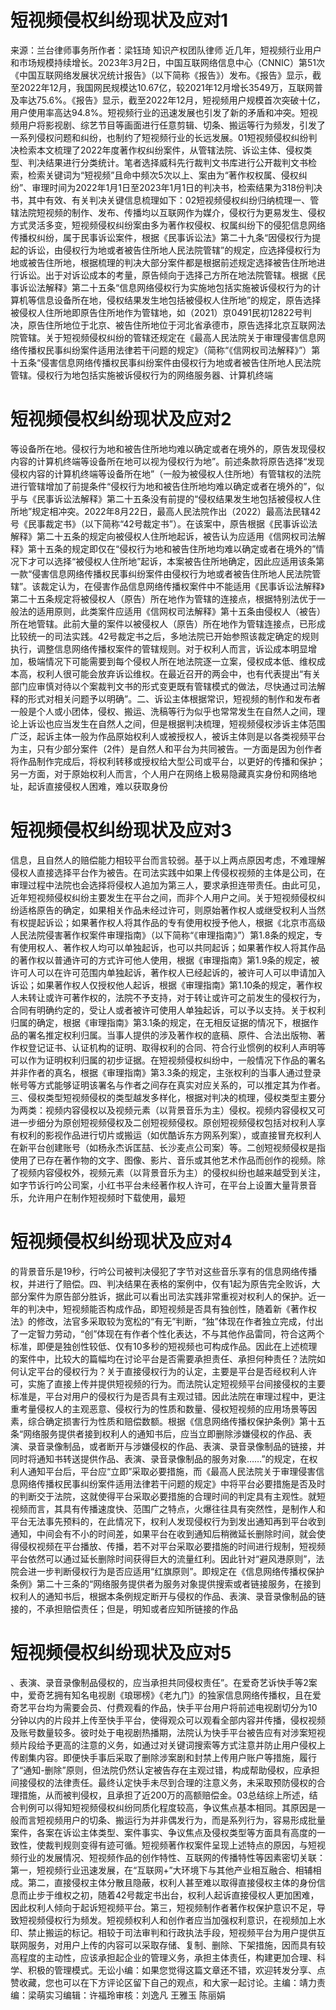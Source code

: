 # 短视频侵权纠纷现状及应对1

来源：兰台律师事务所作者：梁钰琦 知识产权团队律师 近几年，短视频行业用户和市场规模持续增长。2023年3月2日，中国互联网络信息中心（CNNIC）第51次《中国互联网络发展状况统计报告》（以下简称《报告》）发布。《报告》显示，截至2022年12月，我国网民规模达10.67亿，较2021年12月增长3549万，互联网普及率达75.6%。《报告》显示，截至2022年12月，短视频用户规模首次突破十亿，用户使用率高达94.8%。短视频行业的迅速发展也引发了新的矛盾和冲突。短视频用户将影视剧、综艺节目等画面进行任意剪辑、切条、搬运等行为频发，引发了一系列侵权问题和纠纷，也制约了短视频行业的长远发展。01短视频侵权纠纷判决检索本文梳理了2022年度著作权纠纷案件，从管辖法院、诉讼主体、侵权类型、判决结果进行分类统计。笔者选择威科先行裁判文书库进行公开裁判文书检索，检索关键词为“短视频”且命中频次5次以上、案由为“著作权权属、侵权纠纷”、审理时间为2022年1月1日至2023年1月1日的判决书，检索结果为318份判决书，其中有效、有关判决关键信息梳理如下：02短视频侵权纠纷归纳梳理一、管辖法院短视频的制作、发布、传播均以互联网作为媒介，侵权行为更易发生、侵权方式灵活多变，短视频侵权纠纷案由多为著作权侵权、权属纠纷下的侵犯信息网络传播权纠纷，属于民事诉讼案件，根据《民事诉讼法》第二十九条“因侵权行为提起的诉讼，由侵权行为地或者被告住所地人民法院管辖”的规定，应选择侵权行为地或被告住所地，根据梳理的判决大部分案件都是根据前述规定选择被告住所地进行诉讼。出于对诉讼成本的考量，原告倾向于选择己方所在地法院管辖。根据《民事诉讼法解释》第二十五条“信息网络侵权行为实施地包括实施被诉侵权行为的计算机等信息设备所在地，侵权结果发生地包括被侵权人住所地”的规定，原告选择被侵权人住所地即原告住所地作为管辖地，如（2021）京0491民初12822号判决，原告住所地位于北京、被告住所地位于河北省承德市，原告选择北京互联网法院管辖。关于短视频侵权纠纷的管辖还规定在《最高人民法院关于审理侵害信息网络传播权民事纠纷案件适用法律若干问题的规定》（简称“《信网权司法解释》”）第十五条“侵害信息网络传播权民事纠纷案件由侵权行为地或者被告住所地人民法院管辖。侵权行为地包括实施被诉侵权行为的网络服务器、计算机终端

# 短视频侵权纠纷现状及应对2

等设备所在地。侵权行为地和被告住所地均难以确定或者在境外的，原告发现侵权内容的计算机终端等设备所在地可以视为侵权行为地”。前述条款将原告选择“发现侵权内容的计算机终端等设备所在地”（一般为被侵权人住所地）有管辖权的法院进行管辖增加了前提条件“侵权行为地和被告住所地均难以确定或者在境外的”，似乎与《民事诉讼法解释》第二十五条没有前提的“侵权结果发生地包括被侵权人住所地”规定相冲突。2022年8月22日，最高人民法院作出（2022）最高法民辖42号《民事裁定书》（以下简称“42号裁定书”）。在该案中，原告根据《民事诉讼法解释》第二十五条的规定向被侵权人住所地起诉，被告认为应适用《信网权司法解释》第十五条的规定即仅在“侵权行为地和被告住所地均难以确定或者在境外的”情况下才可以选择“被侵权人住所地”起诉，本案被告住所地确定，因此应适用该条第一款“侵害信息网络传播权民事纠纷案件由侵权行为地或者被告住所地人民法院管辖”。该裁定认为，在侵害作品信息网络传播权案件中不能适用《民事诉讼法解释》第二十五条规定将被侵权人（原告）所在地作为管辖的连接点，根据特别法优于一般法的适用原则，此类案件应适用《信网权司法解释》第十五条由侵权人（被告）所在地管辖。此前大量的案件以被侵权人（原告）所在地作为管辖连接点，已形成比较统一的司法实践。42号裁定书之后，多地法院已开始参照该裁定确定的规则执行，调整信息网络传播权案件的管辖规则。对于权利人而言，诉讼成本明显增加，极端情况下可能需要到每个侵权人所在地法院逐一立案，侵权成本低、维权成本高，权利人很可能会放弃诉讼维权。在最近召开的两会中，也有代表提出“有关部门应审慎对待以个案裁判文书的形式变更既有管辖模式的做法，尽快通过司法解释的形式对相关问题予以明确”。二、诉讼主体根据常识，短视频的制作和发布者一般是个人或小团体，侵权、搬运、洗稿等行为似乎也常常发生在自然人之间，理论上诉讼也应当发生在自然人之间，但是根据判决梳理，短视频侵权涉诉主体范围广泛，起诉主体一般为作品原始权利人或被授权人，被诉主体则是以各类视频平台为主，只有少部分案件（2件）是自然人和平台为共同被告。一方面是因为创作者将作品制作完成后，将权利转移或授权给大型公司或平台，以更好的传播和保护；另一方面，对于原始权利人而言，个人用户在网络上极易隐藏真实身份和网络地址，起诉直接侵权人困难，难以获取身份

# 短视频侵权纠纷现状及应对3

信息，且自然人的赔偿能力相较平台而言较弱。基于以上两点原因考虑，不难理解侵权人直接选择平台作为被告。在司法实践中如果上传侵权视频的主体是公司，在审理过程中法院也会选择将侵权人追加为第三人，要求承担连带责任。由此可见，近年短视频侵权纠纷主要发生在平台之间，而非个人用户之间。关于短视频侵权纠纷适格原告的确定，如果相关作品未经过许可，则原始著作权人或继受权利人当然有权提起诉讼；如果著作权人将其作品的专有使用权授予他人，根据《北京市高级人民法院侵害著作权案件审理指南》（以下简称“《审理指南》”）第1.8条的规定，专有使用权人、著作权人均可以单独起诉，也可以共同起诉；如果著作权人将其作品的著作权以普通许可的方式许可他人使用，根据《审理指南》第1.9条的规定，被许可人可以在许可范围内单独起诉，著作权人已经起诉的，被许可人可以申请加入诉讼；如果著作权人仅授权他人起诉，根据《审理指南》第1.10条的规定，著作权人未转让或许可著作权的，法院不予支持，对于转让或许可之前发生的侵权行为，合同有明确约定的，受让人或者被许可使用人单独起诉，可以予以支持。关于权利归属的确定，根据《审理指南》第3.1条的规定，在无相反证据的情况下，根据作品的署名推定权利归属。当事人提供的涉及著作权的底稿、原件、合法出版物、著作权登记证书、认证机构的证明、取得权利的合同、符合行业惯例的权利人声明等可以作为证明权利归属的初步证据。在短视频侵权纠纷中，一般情况下作品的署名并非作者的真名，根据《审理指南》第3.3条的规定，主张权利的当事人通过登录帐号等方式能够证明该署名与作者之间存在真实对应关系的，可以推定其为作者。三、侵权类型短视频侵权的类型越发多样化，根据对判决的梳理，侵权类型主要分为两类：视频内容侵权以及视频元素（以背景音乐为主）侵权。视频内容侵权又可进一步细分为原创短视频侵权及二创短视频侵权。原创短视频侵权包括对权利人享有权利的影视作品进行切片或搬运（如优酷诉东方网系列案），或直接冒充权利人在新平台创建账号（如杨永杰诉匡喆、长沙麦点公司案）等。二创短视频侵权是指使用了已存在著作物的文字、图像、影片、音乐或其他艺术作品而创作的视频。除了视频内容侵权外，视频元素（以背景音乐为主）的侵权纠纷也越来越受到关注，如字节诉行吟公司案，小红书平台未经著作权人许可，在平台上设置大量背景音乐，允许用户在制作短视频时下载使用，最短

# 短视频侵权纠纷现状及应对4

的背景音乐是19秒，行吟公司被判决侵犯了字节对这些音乐享有的信息网络传播权，并进行了赔偿。四、判决结果在表格的案例中，仅有1起为原告完全败诉，大部分案件为原告部分胜诉，据此可以看出司法实践非常重视对权利人的保护。近一年的判决中，短视频能否构成作品，即短视频是否具有独创性，随着新《著作权法》的修改，法官多采取较为宽松的“有无”判断，“独”体现在作者独立完成，付出了一定智力劳动，“创”体现在有作者个性化表达，不与其他作品雷同，符合这两个标准，即便是独创性较低、仅有10多秒的短视频也可构成作品。因此在上述梳理的案件中，比较大的篇幅均在讨论平台是否需要承担责任、承担何种责任？法院如何认定平台的侵权行为？关于直接侵权行为的认定，主要是平台是否经权利人许可，实施了直接上传并提供短视频的行为。而法院认定短视频平台间接侵权的主要标准是，平台对用户的侵权行为是否具有主观过错。因此法院在审理过程中，更注重考量侵权人的主观恶意、侵权行为的性质和数量、侵权短视频的应用场景等因素，综合确定损害行为性质和赔偿数额。根据《信息网络传播权保护条例》第十五条“网络服务提供者接到权利人的通知书后，应当立即删除涉嫌侵权的作品、表演、录音录像制品，或者断开与涉嫌侵权的作品、表演、录音录像制品的链接，并同时将通知书转送提供作品、表演、录音录像制品的服务对象……”的规定，在权利人通知平台后，平台应“立即”采取必要措施，而《最高人民法院关于审理侵害信息网络传播权民事纠纷案件适用法律若干问题的规定》中将平台必要措施是否及时的判断交于法院，这就使得平台采取必要措施的合理时间的判定具有主观性。就短视频而言，其具有传播速度快、范围广之特点，火爆往往具有突然性，是制作人和平台无法事先预料的，在此情况下，权利人发现侵权行为到发出通知再到平台收到通知，中间会有不小的时间差，如果平台在收到通知后稍微延长删除时间，就会使得侵权视频在平台播放、传播，若不对平台采取必要措施的时间进行规制，短视频平台依然可以通过延长删除时间获得巨大的流量红利。因此针对“避风港原则”，法院会进一步判断侵权行为是否应适用“红旗原则”。即规定在《信息网络传播权保护条例》第二十三条的“网络服务提供者为服务对象提供搜索或者链接服务，在接到权利人的通知书后，根据本条例规定断开与侵权的作品、表演、录音录像制品的链接的，不承担赔偿责任；但是，明知或者应知所链接的作品

# 短视频侵权纠纷现状及应对5

、表演、录音录像制品侵权的，应当承担共同侵权责任”。在爱奇艺诉快手等2案中，爱奇艺拥有知名电视剧《琅琊榜》《老九门》的独家信息网络传播权，且在爱奇艺平台均为需要会员、付费观看的作品，快手平台用户将前述电视剧切分为10分钟以内的片段并上传至快手平台，使得观众可以观看全部内容并传播，侵权视频及账号数量较多。彼时处于电视剧热播期，法院认为快手平台被告应有对涉案短视频片段给予更高的注意的义务，如通过对关键词搜索等方式注意并防止用户侵权上传剧集内容。即便快手事后采取了删除涉案剧和封禁上传用户账户等措施，履行了“通知-删除”原则，但法院仍然认定被告存在主观过错，构成帮助侵权，应承担间接侵权的法律责任。最终认定快手未尽到合理的注意义务，未采取预防侵权的合理措施，从而被判侵权，且承担了近200万的高额赔偿金。03总结综上所述，结合判例可以得知短视频侵权纠纷同质化程度较高，争议焦点基本相同。其原因是一般而言短视频用户的切条、搬运行为并非偶发行为，而是系列行为，容易形成批量案件，各案在诉讼主体类型、案件事实、争议焦点及侵权类型等方面具有高度的一致性，使裁判规则变得有迹可循。短视频著作权案件呈现上述特点的原因，与短视频行业的发展情况、短视频作品的创作特性、互联网的传播特性等因素密切关联：第一，短视频行业迅速发展，在“互联网+”大环境下与其他产业相互融合、相辅相成。第二，直接侵权主体分散且隐蔽，权利人甚至难以取得直接侵权主体的身份信息而止步于维权之初，随着42号裁定书出台，权利人起诉直接侵权人更加困难，因此权利人倾向于起诉短视频平台。第三，短视频制作者著作权保护意识不足，导致短视频侵权行为频发。短视频权利人和创作者应当加强权利意识，在视频加上水印、禁止搬运的标记。相较于司法审判和行政执法手段，短视频平台为用户提供互联网服务，对用户上传的内容可以采取存储、复制、删除、下架措施，因而具有较高程度的主动性，应该承担起企业的管理义务，承担主体责任，构建更加合理、科学、积极的管理模式。无讼小编：如果您觉得这篇文章还不错，欢迎转发分享、点赞收藏，您也可以在下方评论区留下自己的观点，和大家一起讨论。主编：靖力责编：梁萌实习编辑：许福玲审核：刘逸凡 王雅玉 陈丽娟

